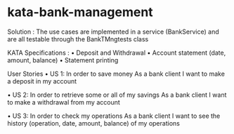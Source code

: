 # kata-bank-management

Solution : The use cases are implemented in a service (BankService) and are all testable through the BankTMngtests class

KATA Specifications :
•         Deposit and Withdrawal
•         Account statement (date, amount, balance)
•         Statement printing

User Stories
•         US 1:
In order to save money
As a bank client
I want to make a deposit in my account

•         US 2:
In order to retrieve some or all of my savings
As a bank client
I want to make a withdrawal from my account

•         US 3:
In order to check my operations
As a bank client
I want to see the history (operation, date, amount, balance) of my operations

